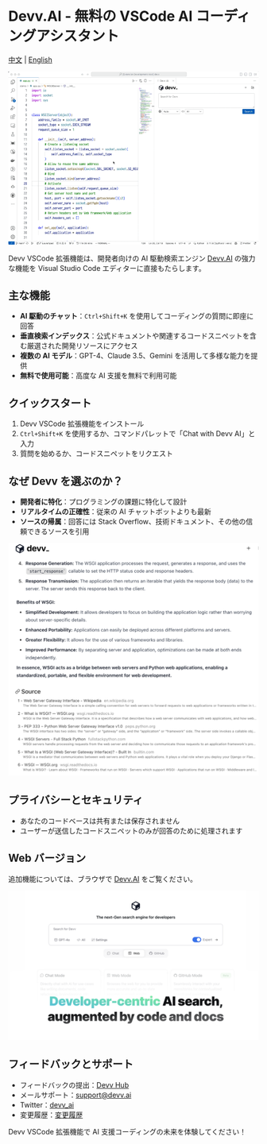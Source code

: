 # Devv.AI - 無料の VSCode AI コーディングアシスタント

[中文](./VSCode_README_CN.md) | [English](./VSCode_README.md)

![Devv VSCode 拡張機能の概要](./assets/devv-vscode.gif)

Devv VSCode 拡張機能は、開発者向けの AI 駆動検索エンジン [Devv.AI](https://devv.ai) の強力な機能を Visual Studio Code エディターに直接もたらします。

## 主な機能

- **AI 駆動のチャット**：`Ctrl+Shift+K` を使用してコーディングの質問に即座に回答
- **垂直検索インデックス**：公式ドキュメントや関連するコードスニペットを含む厳選された開発リソースにアクセス
- **複数の AI モデル**：GPT-4、Claude 3.5、Gemini を活用して多様な能力を提供
- **無料で使用可能**：高度な AI 支援を無料で利用可能

## クイックスタート

1. Devv VSCode 拡張機能をインストール
2. `Ctrl+Shift+K` を使用するか、コマンドパレットで「Chat with Devv AI」と入力
3. 質問を始めるか、コードスニペットをリクエスト

## なぜ Devv を選ぶのか？

- **開発者に特化**：プログラミングの課題に特化して設計
- **リアルタイムの正確性**：従来の AI チャットボットよりも最新
- **ソースの帰属**：回答には Stack Overflow、技術ドキュメント、その他の信頼できるソースを引用

![ソース付きの回答の例](./assets/devv-vscode-source.png)

## プライバシーとセキュリティ

- あなたのコードベースは共有または保存されません
- ユーザーが送信したコードスニペットのみが回答のために処理されます

## Web バージョン

追加機能については、ブラウザで [Devv.AI](https://devv.ai) をご覧ください。

![Devv.ai Web インターフェース](./assets/devv-main.png)

## フィードバックとサポート

- フィードバックの提出：[Devv Hub](https://hub.devv.ai)
- メールサポート：support@devv.ai
- Twitter：[devv_ai](https://twitter.com/devv_ai)
- 変更履歴：[変更履歴](https://hub.devv.ai/changelog)

Devv VSCode 拡張機能で AI 支援コーディングの未来を体験してください！
